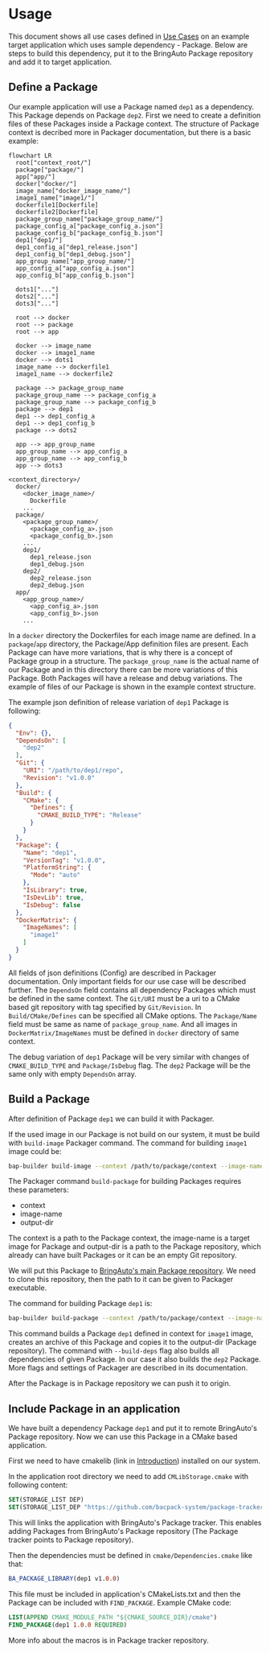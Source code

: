 # Usage

This document shows all use cases defined in [Use Cases](./use_cases.md) on an example target
application which uses sample dependency - Package. Below are steps to build this dependency, put
it to the BringAuto Package repository and add it to target application.

## Define a Package

Our example application will use a Package named `dep1` as a dependency. This Package depends on
Package `dep2`. First we need to create a definition files of these Packages inside a Package
context. The structure of Package context is decribed more in Packager documentation, but there is
a basic example:

```mermaid
flowchart LR
  root["context_root/"]
  package["package/"]
  app["app/"]
  docker["docker/"]
  image_name["docker_image_name/"]
  image1_name["image1/"]
  dockerfile1[Dockerfile]
  dockerfile2[Dockerfile]
  package_group_name["package_group_name/"]
  package_config_a["package_config_a.json"]
  package_config_b["package_config_b.json"]
  dep1["dep1/"]
  dep1_config_a["dep1_release.json"]
  dep1_config_b["dep1_debug.json"]
  app_group_name["app_group_name/"]
  app_config_a["app_config_a.json"]
  app_config_b["app_config_b.json"]

  dots1["..."]
  dots2["..."]
  dots3["..."]

  root --> docker
  root --> package
  root --> app

  docker --> image_name
  docker --> image1_name
  docker --> dots1
  image_name --> dockerfile1
  image1_name --> dockerfile2

  package --> package_group_name
  package_group_name --> package_config_a
  package_group_name --> package_config_b
  package --> dep1
  dep1 --> dep1_config_a
  dep1 --> dep1_config_b
  package --> dots2

  app --> app_group_name
  app_group_name --> app_config_a
  app_group_name --> app_config_b
  app --> dots3
```

```plaintext
<context_directory>/
  docker/
    <docker_image_name>/
      Dockerfile
    ...
  package/
    <package_group_name>/
      <package_config_a>.json
      <package_config_b>.json
    ...
    dep1/
      dep1_release.json
      dep1_debug.json
    dep2/
      dep2_release.json
      dep2_debug.json
  app/
    <app_group_name>/
      <app_config_a>.json
      <app_config_b>.json
    ...
```

In a `docker` directory the Dockerfiles for each image name are defined. In a `package`/`app`
directory, the Package/App definition files are present. Each Package can have more variations,
that is why there is a concept of Package group in a structure. The `package_group_name` is the
actual name of our Package and in this directory there can be more variations of this Package. Both
Packages will have a release and debug variations. The example of files of our Package is shown in
the example context structure.

The example json definition of release variation of `dep1` Package is following:

```json
{
  "Env": {},
  "DependsOn": [
    "dep2"
  ],
  "Git": {
    "URI": "/path/to/dep1/repo",
    "Revision": "v1.0.0"
  },
  "Build": {
    "CMake": {
      "Defines": {
        "CMAKE_BUILD_TYPE": "Release"
      }
    }
  },
  "Package": {
    "Name": "dep1",
    "VersionTag": "v1.0.0",
    "PlatformString": {
      "Mode": "auto"
    },
    "IsLibrary": true,
    "IsDevLib": true,
    "IsDebug": false
  },
  "DockerMatrix": {
    "ImageNames": [
      "image1"
    ]
  }
}
```

All fields of json definitions (Config) are described in Packager documentation. Only important
fields for our use case will be described further. The `DependsOn` field contains all dependency
Packages which must be defined in the same context. The `Git/URI` must be a uri to a CMake based
git repository with tag specified by `Git/Revision`. In `Build/CMake/Defines` can be specified all
CMake options. The `Package/Name` field must be same as name of `package_group_name`. And all
images in `DockerMatrix/ImageNames` must be defined in `docker` directory of same context.

The debug variation of `dep1` Package will be very similar with changes of `CMAKE_BUILD_TYPE` and
`Package/IsDebug` flag. The `dep2` Package will be the same only with empty `DependsOn` array.

## Build a Package

After definition of Package `dep1` we can build it with Packager.

If the used image in our Package is not build on our system, it must be build with `build-image`
Packager command. The command for building `image1` image could be:

```bash
bap-builder build-image --context /path/to/package/context --image-name image1
```

The Packager command `build-package` for building Packages requires these parameters:

 - context
 - image-name
 - output-dir

The context is a path to the Package context, the image-name is a target image for Package and
output-dir is a path to the Package repository, which already can have built Packages or it can be
an empty Git repository.

We will put this Package to
[BringAuto's main Package repository](https://gitea.bringauto.com/fleet-protocol/package-repository").
We need to clone this repository, then the path to it can be given to Packager executable.

The command for building Package `dep1` is:

```bash
bap-builder build-package --context /path/to/package/context --image-name image1 --output-dir /path/to/package/repository --name dep1 --build-deps
```

This command builds a Package `dep1` defined in context for `image1` image, creates an archive
of this Package and copies it to the output-dir (Package repository). The command with
`--build-deps` flag also builds all dependencies of given Package. In our case it also builds the
`dep2` Package. More flags and settings of Packager are described in its documentation.

After the Package is in Package repository we can push it to origin.

## Include Package in an application

We have built a dependency Package `dep1` and put it to remote BringAuto's Package repository. Now
we can use this Package in a CMake based application.

First we need to have cmakelib (link in [Introduction](./index.md)) installed on our system.

In the application root directory we need to add `CMLibStorage.cmake` with following content:

```cmake
SET(STORAGE_LIST DEP)
SET(STORAGE_LIST_DEP "https://github.com/bacpack-system/package-tracker.git")
```

This will links the application with BringAuto's Package tracker. This enables adding Packages from
BringAuto's Package repository (The Package tracker points to Package repository).

Then the dependencies must be defined in `cmake/Dependencies.cmake` like that:

```cmake
BA_PACKAGE_LIBRARY(dep1 v1.0.0)
```

This file must be included in application's CMakeLists.txt and then the Package can be included
with `FIND_PACKAGE`. Example CMake code:

```cmake
LIST(APPEND CMAKE_MODULE_PATH "${CMAKE_SOURCE_DIR}/cmake")
FIND_PACKAGE(dep1 1.0.0 REQUIRED)
```

More info about the macros is in Package tracker repository.
